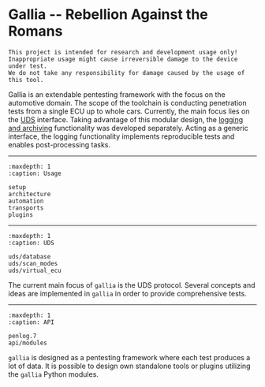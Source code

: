 <!--
SPDX-FileCopyrightText: AISEC Pentesting Team

SPDX-License-Identifier: CC0-1.0
-->

# Gallia -- Rebellion Against the Romans

```{warning}
This project is intended for research and development usage only!
Inappropriate usage might cause irreversible damage to the device under test.
We do not take any responsibility for damage caused by the usage of this tool.
```

Gallia is an extendable pentesting framework with the focus on the automotive domain.
The scope of the toolchain is conducting penetration tests from a single ECU up to whole cars.
Currently, the main focus lies on the [UDS](https://www.iso.org/standard/72439.html) interface.
Taking advantage of this modular design, the [logging and archiving](https://fraunhofer-aisec.github.io/gallia/penlog.7.html) functionality was developed separately.
Acting as a generic interface, the logging functionality implements reproducible tests and enables post-processing tasks.

----

```{toctree}
:maxdepth: 1
:caption: Usage

setup
architecture
automation
transports
plugins
```

----

```{toctree}
:maxdepth: 1
:caption: UDS

uds/database
uds/scan_modes
uds/virtual_ecu
```

The current main focus of `gallia` is the UDS protocol.
Several concepts and ideas are implemented in `gallia` in order to provide comprehensive tests.

----

```{toctree}
:maxdepth: 1
:caption: API

penlog.7
api/modules
```

`gallia` is designed as a pentesting framework where each test produces a lot of data.
It is possible to design own standalone tools or plugins utilizing the `gallia` Python modules.

